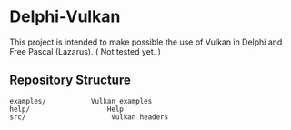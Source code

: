 Delphi-Vulkan
====================
This project is intended to make possible the use of Vulkan in Delphi and Free Pascal (Lazarus).
(
Not tested yet. 
)

Repository Structure
--------------------

```
examples/           Vulkan examples
help/                   Help
src/                     Vulkan headers
```

